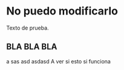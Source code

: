 # No puedo modificarlo

Texto de prueba.

## BLA BLA BLA
a sas asd asdasd 
A ver si esto si funciona
